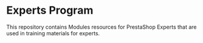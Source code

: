 # Experts Program

This repository contains Modules resources for PrestaShop Experts that are used in training materials for experts.

